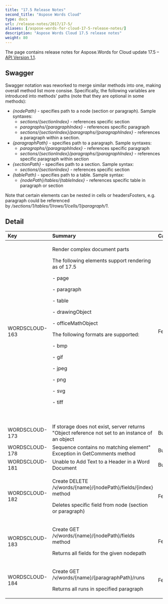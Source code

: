 ```yaml
---
title: "17.5 Release Notes"
second_title: "Aspose Words Cloud"
type: docs
url: /release-notes/2017/17-5/
aliases: [/aspose-words-for-cloud-17-5-release-notes/]
description: "Aspose Words Cloud 17.5 release notes"
weight: 80
---
```


The page contains release notes for Aspose.Words for Cloud update 17.5 – [API Version 1.1](http://api.aspose.com/v1.1/swagger/ui/index).

## Swagger

Swagger notation was reworked to merge similar methods into one, making overall method list more consise. Specifically, the following variables are introduced into methods' paths (note that they are optional in some methods):

- *{nodePath}* - specifies path to a node (section or paragraph). Sample syntaxes:
  - *sections/{sectionIndex}* - references specific section
  - *paragraphs/{paragraphIndex}* - references specific paragraph
  - *sections/{sectionIndex}/paragraphs/{paragraphIndex}* - references a paragraph within a section.
- *{paragraphPath}* - specifies path to a paragraph. Sample syntaxes:
  - *paragraphs/{paragraphIndex}* - references specific paragraph
  - *sections/{sectionIndex}/paragraphs/{paragraphIndex}* - references specific paragraph within section
- *{sectionPath}* - specifies path to a section. Sample syntax:
  - *sections/{sectionIndex}* - references specific section
- *{tablePath}* - specifies path to a table. Sample syntax:
  - *{nodePath}/tables/{tableIndex}* - references specific table in paragraph or section

Note that certain elements can be nested in cells or headersFooters, e.g. paragraph could be referenced by */sections/1/tables/1/rows/1/cells/1/paragraph/1*.

## Detail

|Key|Summary|Category|
| :- | :- | :- |
|WORDSCLOUD-163|<p>Render complex document parts</p><p>The following elements support rendering as of 17.5</p><p>- page</p><p>- paragraph</p><p>- table</p><p>- drawingObject</p><p>- officeMathObject</p><p>The following formats are supported:</p><p>- bmp</p><p>- gif</p><p>- jpeg</p><p>- png</p><p>- svg</p><p>- tiff</p><p> </p>|Feature|
|WORDSCLOUD-173|If storage does not exist, server returns "Object reference not set to an instance of an object|Bug|
|WORDSCLOUD-178|Sequence contains no matching element" Exception in GetComments method|Bug|
|WORDSCLOUD-181|Unable to Add Text to a Header in a Word Document|Bug|
|WORDSCLOUD-182 |<p>Create DELETE /v/words/{name}/{nodePath}/fields/{index} method</p><p>Deletes specific field from node (section or paragraph)</p>|Feature|
|WORDSCLOUD-183 |<p>Create GET /v/words/{name}/{nodePath}/fields method</p><p>Returns all fields for the given nodepath</p>|Feature|
|WORDSCLOUD-184|<p>Create GET /v/words/{name}/{paragraphPath}/runs</p><p>Returns all runs in specified paragraph</p>|Feature|


